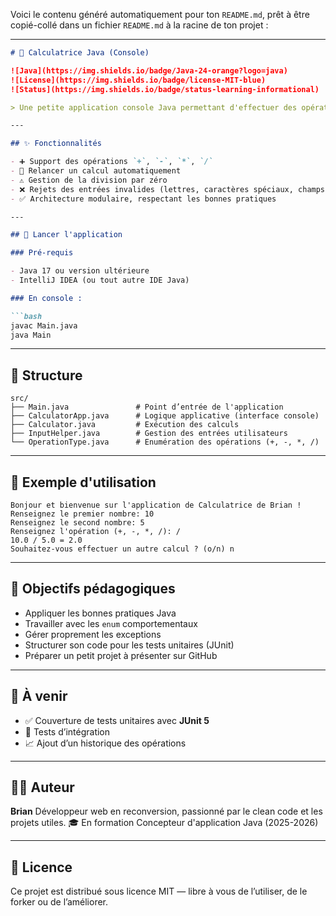 Voici le contenu généré automatiquement pour ton `README.md`, prêt à être copié-collé dans un fichier `README.md` à la racine de ton projet :

---

````markdown
# 🧮 Calculatrice Java (Console)

![Java](https://img.shields.io/badge/Java-24-orange?logo=java)
![License](https://img.shields.io/badge/license-MIT-blue)
![Status](https://img.shields.io/badge/status-learning-informational)

> Une petite application console Java permettant d'effectuer des opérations de calcul simples avec une architecture propre, évolutive et testable.

---

## ✨ Fonctionnalités

- ➕ Support des opérations `+`, `-`, `*`, `/`
- 🔁 Relancer un calcul automatiquement
- ⚠️ Gestion de la division par zéro
- ❌ Rejets des entrées invalides (lettres, caractères spéciaux, champs vides)
- ✅ Architecture modulaire, respectant les bonnes pratiques

---

## 🚀 Lancer l'application

### Pré-requis

- Java 17 ou version ultérieure
- IntelliJ IDEA (ou tout autre IDE Java)

### En console :

```bash
javac Main.java
java Main
````

---

## 📂 Structure

```
src/
├── Main.java               # Point d’entrée de l'application
├── CalculatorApp.java      # Logique applicative (interface console)
├── Calculator.java         # Exécution des calculs
├── InputHelper.java        # Gestion des entrées utilisateurs
└── OperationType.java      # Enumération des opérations (+, -, *, /)
```

---

## 📸 Exemple d'utilisation

```
Bonjour et bienvenue sur l'application de Calculatrice de Brian !
Renseignez le premier nombre: 10
Renseignez le second nombre: 5
Renseignez l'opération (+, -, *, /): /
10.0 / 5.0 = 2.0
Souhaitez-vous effectuer un autre calcul ? (o/n) n
```

---

## 🎯 Objectifs pédagogiques

* Appliquer les bonnes pratiques Java
* Travailler avec les `enum` comportementaux
* Gérer proprement les exceptions
* Structurer son code pour les tests unitaires (JUnit)
* Préparer un petit projet à présenter sur GitHub

---

## 🔭 À venir

* ✅ Couverture de tests unitaires avec **JUnit 5**
* 🧪 Tests d’intégration
* 📈 Ajout d’un historique des opérations

---

## 👨‍💻 Auteur

**Brian**
Développeur web en reconversion, passionné par le clean code et les projets utiles.
🎓 En formation Concepteur d'application Java (2025-2026)

---

## 📜 Licence

Ce projet est distribué sous licence MIT — libre à vous de l’utiliser, de le forker ou de l’améliorer.
